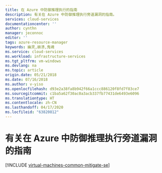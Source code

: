 ```yaml
---
title: 在 Azure 中防御推理执行的指南
description: 有关在 Azure 中防御推理执行旁道漏洞的指南。
services: cloud-services
documentationcenter: ''
author: cynthn
manager: jeconnoc
editor: ''
tags: azure-resource-manager
keywords: 幽灵,崩溃,鬼魂
ms.service: cloud-services
ms.workload: infrastructure-services
ms.tgt_pltfrm: vm-windows
ms.devlang: na
ms.topic: article
origin.date: 05/21/2018
ms.date: 07/16/2018
ms.author: v-yiso
ms.openlocfilehash: d93e2a38fa8b942f66a1ccc886120f8fd7f83ce7
ms.sourcegitcommit: c1ba5a62f30ac0a3acb337fb77431de6493e6096
ms.translationtype: HT
ms.contentlocale: zh-CN
ms.lasthandoff: 04/17/2020
ms.locfileid: "63820812"
---
```

# <a name="guidance-for-mitigating-speculative-execution-side-channel-vulnerabilities-in-azure"></a>有关在 Azure 中防御推理执行旁道漏洞的指南

[!INCLUDE [virtual-machines-common-mitigate-se](../../includes/virtual-machines-common-mitigate-se.md)]